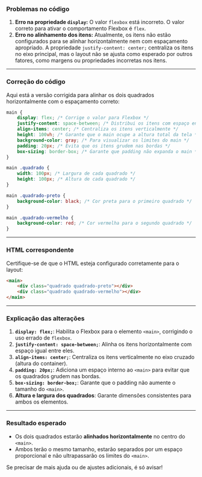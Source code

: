 <!-- 

No vídeo anterior, você aprendeu como alinhar elementos através do justify-content, comando responsável por justificar, formatando o posicionamento de acordo com o requisito do desenvolvedor.

Agora, imagine que você recebeu um código pronto, o qual, por apresentar erros, não está funcionando (analise-o com atenção):

main {
    display: flexbox;
    justify-content: center;
}
Copiar código
Além do código, também enviaram imagens de como está e como deveria ser o projeto:

Como está:
Print do conteúdo da tag main demarcado por um background-color cinza. Dentro do main possui uma coluna com dois quadrados, um preto e um vermelho. Esses quadrados estão grudados e o vermelho está saindo do limite do main na parte inferior da margem.

Como deveria ser:
Print do conteúdo da tag main demarcado por um background-color cinza. Dentro do main possui dois quadrados, um preto e um vermelho, alinhados horizontalmente. Esses quadrados estão separados por um espaço no meio e ambos estão dentro do limite do main.

Analise o código e as imagens acima.

Como você pode corrigir o código? -->



### **Problemas no código**
1. **Erro na propriedade `display`:** O valor `flexbox` está incorreto. O valor correto para ativar o comportamento Flexbox é `flex`.  
2. **Erro no alinhamento dos itens:** Atualmente, os itens não estão configurados para se alinhar horizontalmente nem com espaçamento apropriado. A propriedade `justify-content: center;` centraliza os itens no eixo principal, mas o layout não se ajusta como esperado por outros fatores, como margens ou propriedades incorretas nos itens.

---

### **Correção do código**

Aqui está a versão corrigida para alinhar os dois quadrados horizontalmente com o espaçamento correto:

```css
main {
    display: flex; /* Corrige o valor para Flexbox */
    justify-content: space-between; /* Distribui os itens com espaço entre eles */
    align-items: center; /* Centraliza os itens verticalmente */
    height: 100vh; /* Garante que o main ocupe a altura total da tela */
    background-color: gray; /* Para visualizar os limites do main */
    padding: 20px; /* Evita que os itens grudem nas bordas */
    box-sizing: border-box; /* Garante que padding não expanda o main */
}

main .quadrado {
    width: 100px; /* Largura de cada quadrado */
    height: 100px; /* Altura de cada quadrado */
}

main .quadrado-preto {
    background-color: black; /* Cor preta para o primeiro quadrado */
}

main .quadrado-vermelho {
    background-color: red; /* Cor vermelha para o segundo quadrado */
}
```

---

### **HTML correspondente**
Certifique-se de que o HTML esteja configurado corretamente para o layout:

```html
<main>
    <div class="quadrado quadrado-preto"></div>
    <div class="quadrado quadrado-vermelho"></div>
</main>
```

---

### **Explicação das alterações**
1. **`display: flex;`**: Habilita o Flexbox para o elemento `<main>`, corrigindo o uso errado de `flexbox`.
2. **`justify-content: space-between;`**: Alinha os itens horizontalmente com espaço igual entre eles.
3. **`align-items: center;`**: Centraliza os itens verticalmente no eixo cruzado (altura do container).
4. **`padding: 20px;`**: Adiciona um espaço interno ao `<main>` para evitar que os quadrados grudem nas bordas.
5. **`box-sizing: border-box;`**: Garante que o padding não aumente o tamanho do `<main>`.
6. **Altura e largura dos quadrados**: Garante dimensões consistentes para ambos os elementos.

---

### **Resultado esperado**
- Os dois quadrados estarão **alinhados horizontalmente** no centro do `<main>`.
- Ambos terão o mesmo tamanho, estarão separados por um espaço proporcional e não ultrapassarão os limites do `<main>`.

Se precisar de mais ajuda ou de ajustes adicionais, é só avisar!
